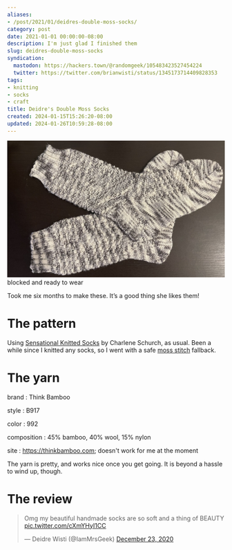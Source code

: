 ```yaml
---
aliases:
- /post/2021/01/deidres-double-moss-socks/
category: post
date: 2021-01-01 00:00:00-08:00
description: I'm just glad I finished them
slug: deidres-double-moss-socks
syndication:
  mastodon: https://hackers.town/@randomgeek/105483423527454224
  twitter: https://twitter.com/brianwisti/status/1345173714409828353
tags:
- knitting
- socks
- craft
title: Deidre's Double Moss Socks
created: 2024-01-15T15:26:20-08:00
updated: 2024-01-26T10:59:28-08:00
---
```


![attachments/img/2021/cover-2021-01-01.jpg](../../../attachments/img/2021/cover-2021-01-01.jpg)
blocked and ready to wear

Took me six months to make these. It’s a good thing she likes them!

# The pattern

Using [Sensational Knitted Socks](https://www.goodreads.com/book/show/399836.Sensational_Knitted_Socks) by Charlene Schurch, as usual.
Been a while since I knitted any socks, so I went with a safe [moss
stitch](https://www.gathered.how/knitting-and-crochet/knitting/moss-stitch/) fallback.

# The yarn

brand
: Think Bamboo

style
: B917

color
: 992

composition
: 45% bamboo, 40% wool, 15% nylon

site
: https://thinkbamboo.com; doesn't work for me at the moment

The yarn is pretty, and works nice once you get going.  It is beyond a hassle
to wind up, though.

# The review

<blockquote class="twitter-tweet"><p lang="en" dir="ltr">Omg my beautiful handmade socks are so soft and a thing of BEAUTY <a href="https://t.co/cXmYHyI1CC">pic.twitter.com/cXmYHyI1CC</a></p>&mdash; Deidre Wisti (@IamMrsGeek) <a href="https://twitter.com/IamMrsGeek/status/1341594975629283328?ref_src=twsrc%5Etfw">December 23, 2020</a></blockquote> <script async src="https://platform.twitter.com/widgets.js" charset="utf-8"></script>
